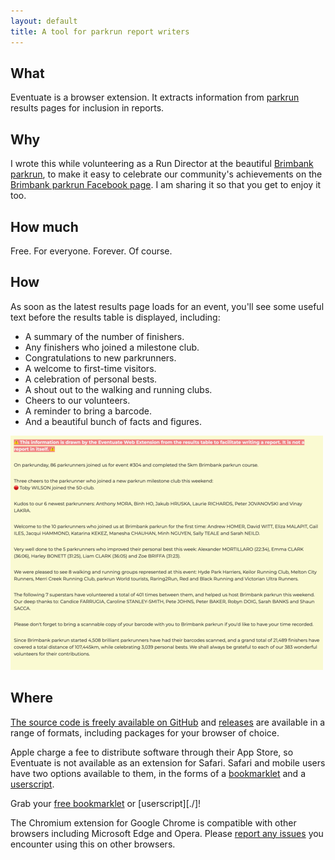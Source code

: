 ```yaml
---
layout: default
title: A tool for parkrun report writers
---
```


## What

Eventuate is a browser extension. It extracts information from
[parkrun](https://www.parkrun.com/) results pages for inclusion in reports.

## Why

I wrote this while volunteering as a Run Director at the beautiful
[Brimbank parkrun](https://www.parkrun.com.au/brimbank/), to make it easy to
celebrate our community's achievements on the
[Brimbank parkrun Facebook page](https://www.facebook.com/brimbankparkrun). I am
sharing it so that you get to enjoy it too.

## How much

Free. For everyone. Forever. Of course.

## How

As soon as the latest results page loads for an event, you'll see some useful
text before the results table is displayed, including:

- A summary of the number of finishers.
- Any finishers who joined a milestone club.
- Congratulations to new parkrunners.
- A welcome to first-time visitors.
- A celebration of personal bests.
- A shout out to the walking and running clubs.
- Cheers to our volunteers.
- A reminder to bring a barcode.
- And a beautiful bunch of facts and figures.

![Eventuate extension showing results summary](./images/eventuate-results-summary.png)

## Where

[The source code is freely available on GitHub](https://github.com/johnsyweb/eventuate)
and [releases](https://github.com/johnsyweb/eventuate/releases/) are available
in a range of formats, including packages for your browser of choice.

Apple charge a fee to distribute software through their App Store, so Eventuate
is not available as an extension for Safari. Safari and mobile users have two
options available to them, in the forms of a
[bookmarklet](https://en.wikipedia.org/wiki/Bookmarklet) and a
[userscript](https://en.wikipedia.org/wiki/Userscript).

Grab your [free bookmarklet](./bookmarklet.html) or [userscript][./]!

The Chromium extension for Google Chrome is compatible with other browsers
including Microsoft Edge and Opera. Please
[report any issues](https://github.com/johnsyweb/eventuate/issues/new) you
encounter using this on other browsers.
